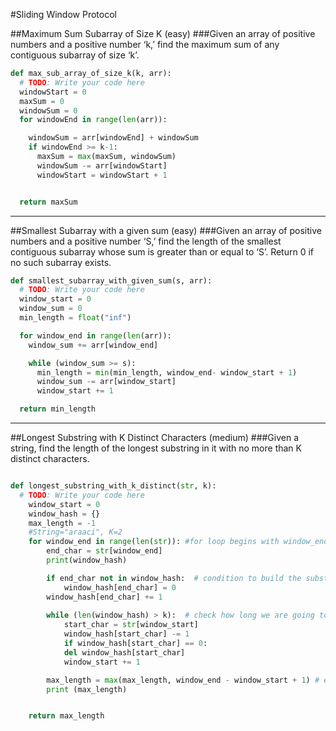 #Sliding Window Protocol


##Maximum Sum Subarray of Size K (easy)
###Given an array of positive numbers and a positive number ‘k,’ find the maximum sum of any contiguous subarray of size ‘k’.

```python
def max_sub_array_of_size_k(k, arr):
  # TODO: Write your code here
  windowStart = 0
  maxSum = 0
  windowSum = 0
  for windowEnd in range(len(arr)):

    windowSum = arr[windowEnd] + windowSum
    if windowEnd >= k-1:
      maxSum = max(maxSum, windowSum)
      windowSum -= arr[windowStart]
      windowStart = windowStart + 1


  return maxSum

```
---

##Smallest Subarray with a given sum (easy)
###Given an array of positive numbers and a positive number ‘S,’ find the length of the smallest contiguous subarray whose sum is greater than or equal to ‘S’. Return 0 if no such subarray exists.

```python
def smallest_subarray_with_given_sum(s, arr):
  # TODO: Write your code here
  window_start = 0
  window_sum = 0
  min_length = float("inf")

  for window_end in range(len(arr)):
    window_sum += arr[window_end]

    while (window_sum >= s):
      min_length = min(min_length, window_end- window_start + 1)
      window_sum -= arr[window_start]
      window_start += 1

  return min_length

  ```
---

##Longest Substring with K Distinct Characters (medium)
###Given a string, find the length of the longest substring in it with no more than K distinct characters.


```python

def longest_substring_with_k_distinct(str, k):
  # TODO: Write your code here
    window_start = 0
    window_hash = {}
    max_length = -1
    #String="araaci", K=2
    for window_end in range(len(str)): #for loop begins with window_end
        end_char = str[window_end]
        print(window_hash)

        if end_char not in window_hash:  # condition to build the substring
            window_hash[end_char] = 0
        window_hash[end_char] += 1
        
        while (len(window_hash) > k):  # check how long we are going to slide window_start to right
            start_char = str[window_start] 
            window_hash[start_char] -= 1
            if window_hash[start_char] == 0:
            del window_hash[start_char]
            window_start += 1

        max_length = max(max_length, window_end - window_start + 1) # evaluate outside while if we need max
        print (max_length)


    return max_length

```